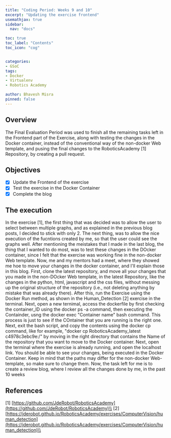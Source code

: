 ```yaml
---
title: "Coding Period: Weeks 9 and 10"
excerpt: "Updating the exercise frontend"
usemathjax: true
sidebar:
  nav: "docs"

toc: true
toc_label: "Contents"
toc_icon: "cog"


categories:
- GSoC
tags:
- Docker
- Virtualenv
- Robotics Academy

author: Bhavesh Misra
pinned: false
---
```


## Overview

The Final Evaluation Period was used to finish all the remaining tasks left in the Frontend part of the Exercise, along with testing the changes in the Docker container, instead of the conventional way of the non-docker Web template, and pusing the final changes to the RoboticsAcademy [1] Repository, by creating a pull request.


## Objectives

- [X] Update the Frontend of the exercise 
- [X] Test the exercise in the Docker Container
- [X] Complete the blog 

## The execution

In the exercise [1], the first thing that was decided was to allow the user to select between multiple graphs, and as explained in the previous blog posts, I decided to stick with only 2. The next thing, was to allow the nice execution of the fucntions created by me, so that the user could see the graphs well. After mentioning the meistakes that I made in the last blog, the thing that I wanted to do most, was to test these changes in the DOcker container, since I felt that the exercise was working fine in the non-docker Web template.
Now, me and my mentors had a meet, where they showed me hoe to move your changes in the docker container, and I'll explain those in this blog.
First, clone the latest repository, and move all your changes that you made in the non-DOcker Web template, in the latest Repository, like the changes in the python, html, javascript and the css files, without messing up the original structure of the repository (i.e., not deleting anything by mistake that was already there).
After this, run the Exercise using the Docker Run method, as shown in the Human_Detection [2] exercise in the terminal. Next, open a new ternimal, access the dockerfile by first checking the container_ID using the docker ps -a command, then executing the Containder, usng the docker exec "Container name" bash command. 
This process is just to see if the COntainer that you are running is the right one. Next, exit the bash script, and copy the contents using the docker cp command, like for example, "docker cp RoboticsAcademy_latest c4978c3ebc9e:/" by moving in the right directory that contains the Name of the repository that you want to move to the Docker container.
Next, open the terminal where the exercise is already running, and open the localhost link. You should be able to see your changes, being executed in the Docker Container. Keep in mind that the paths may differ for the non-docker Web-template, so make sure to change them.
Now, the task left for me is to create a review blog, where I review all the changes done by me, in the past 10 weeks

## References

[1] [https://github.com/JdeRobot/RoboticsAcademy](https://github.com/JdeRobot/RoboticsAcademy)\\
[2] [https://jderobot.github.io/RoboticsAcademy/exercises/ComputerVision/human_detection](https://jderobot.github.io/RoboticsAcademy/exercises/ComputerVision/human_detection)\\
